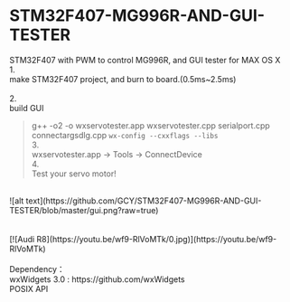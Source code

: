 # STM32F407-MG996R-AND-GUI-TESTER
STM32F407 with PWM to control MG996R, and GUI tester for MAX OS X
</br>
1.</br>
make STM32F407 project, and burn to board.(0.5ms~2.5ms)</br>
</br>
2.</br>
build GUI</br>
> g++ -o2 -o wxservotester.app wxservotester.cpp serialport.cpp connectargsdlg.cpp `wx-config --cxxflags --libs`</br>
3.</br>
wxservotester.app -> Tools -> ConnectDevice</br>
4.</br>
Test your servo motor!</br>
</br>
![alt text](https://github.com/GCY/STM32F407-MG996R-AND-GUI-TESTER/blob/master/gui.png?raw=true)
</br>
</br>
</br>
[![Audi R8](https://youtu.be/wf9-RlVoMTk/0.jpg)](https://youtu.be/wf9-RlVoMTk)
</br>
</br>
Dependency： </br>
wxWidgets 3.0 : https://github.com/wxWidgets </br>
POSIX API </br>
</br>
